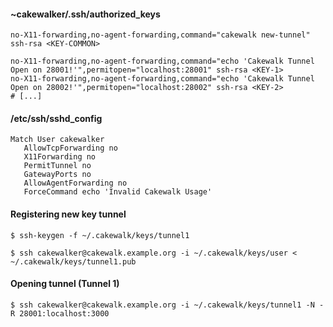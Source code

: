 #### ~cakewalker/.ssh/authorized_keys
```
no-X11-forwarding,no-agent-forwarding,command="cakewalk new-tunnel" ssh-rsa <KEY-COMMON>

no-X11-forwarding,no-agent-forwarding,command="echo 'Cakewalk Tunnel Open on 28001!'",permitopen="localhost:28001" ssh-rsa <KEY-1>
no-X11-forwarding,no-agent-forwarding,command="echo 'Cakewalk Tunnel Open on 28002!'",permitopen="localhost:28002" ssh-rsa <KEY-2>
# [...]
```


#### /etc/ssh/sshd_config
```
Match User cakewalker
   AllowTcpForwarding no
   X11Forwarding no
   PermitTunnel no
   GatewayPorts no
   AllowAgentForwarding no
   ForceCommand echo 'Invalid Cakewalk Usage'
```

#### Registering new key tunnel
```
$ ssh-keygen -f ~/.cakewalk/keys/tunnel1

$ ssh cakewalker@cakewalk.example.org -i ~/.cakewalk/keys/user < ~/.cakewalk/keys/tunnel1.pub
```


#### Opening tunnel (Tunnel 1)
```
$ ssh cakewalker@cakewalk.example.org -i ~/.cakewalk/keys/tunnel1 -N -R 28001:localhost:3000
```
